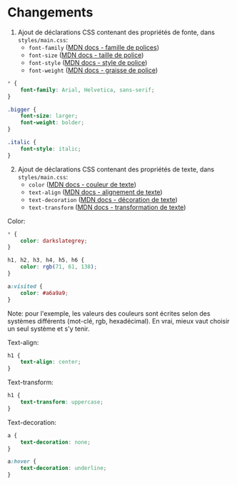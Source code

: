 # Changements

 1. Ajout de déclarations CSS contenant des propriétés de fonte, dans `styles/main.css`:
    - `font-family` ([MDN docs - famille de polices](https://developer.mozilla.org/fr/docs/Web/CSS/font-family))
    - `font-size` ([MDN docs - taille de police](https://developer.mozilla.org/fr/docs/Web/CSS/font-size))
    - `font-style` ([MDN docs - style de police](https://developer.mozilla.org/fr/docs/Web/CSS/font-style))
    - `font-weight` ([MDN docs - graisse de police](https://developer.mozilla.org/fr/docs/Web/CSS/font-weight))
   

```css
* {
    font-family: Arial, Helvetica, sans-serif;
}

.bigger {
    font-size: larger;
    font-weight: bolder;
}

.italic {
    font-style: italic;
}
```

 2. Ajout de déclarations CSS contenant des propriétés de texte, dans `styles/main.css`:
    - `color` ([MDN docs - couleur de texte](https://developer.mozilla.org/fr/docs/Web/CSS/color))
    - `text-align` ([MDN docs - alignement de texte](https://developer.mozilla.org/fr/docs/Web/CSS/text-align))
    - `text-decoration` ([MDN docs - décoration de texte](https://developer.mozilla.org/fr/docs/Web/CSS/text-decoration))
    - `text-transform` ([MDN docs - transformation de texte](https://developer.mozilla.org/fr/docs/Web/CSS/text-transform))


Color:
```css
* {
    color: darkslategrey;
}

h1, h2, h3, h4, h5, h6 {
    color: rgb(71, 61, 138);
}

a:visited {
    color: #a6a9a9;
}
```
Note: pour l'exemple, les valeurs des couleurs sont écrites selon des systèmes différents (mot-clé, rgb, hexadécimal). En vrai, mieux vaut choisir un seul système et s'y tenir.


Text-align:
```css
h1 {
    text-align: center;
}
```

Text-transform:
```css
h1 {
    text-transform: uppercase;
}
```

Text-decoration:
```css
a {
    text-decoration: none;
}

a:hover {
    text-decoration: underline;
}
```
 